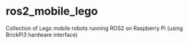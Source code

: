 # ros2_mobile_lego
Collection of Lego mobile robots running ROS2 on Raspberry Pi (using BrickPi3 hardware interface)
